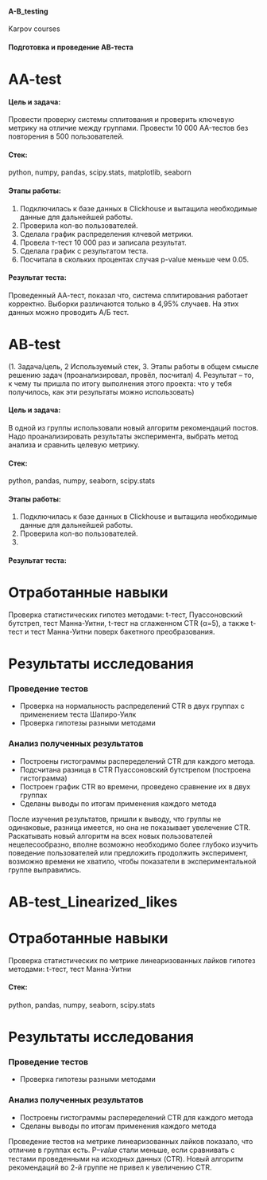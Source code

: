 #### A-B_testing
Karpov courses

#### Подготовка и проведение АВ-теста

# AA-test

#### Цель и задача:
Провести проверку системы сплитования и проверить ключевую метрику на отличие между группами. Провести 10 000 AA-тестов без повторения в 500 пользователей. 

#### Стек: 
python, numpy, pandas, scipy.stats, matplotlib, seaborn

#### Этапы работы:
1. Подключилась к базе данных в Сlickhouse и вытащила необходимые данные для дальнейшей работы.
2. Проверила кол-во пользователей.
3. Сделала график распределения клчевой метрики.
4. Провела т-тест 10 000 раз и записала результат.
5. Сделала график с результатом теста.
6. Посчитала в скольких процентах случая p-value меньше чем 0.05.

#### Результат теста:
Проведенный АА-тест, показал что, система сплитирования работает корректно. Выборки различаются только в 4,95% случаев. На этих данных можно проводить А/Б тест.


# AB-test
(1. Задача/цель, 2 Используемый стек, 3. Этапы работы в общем смысле решению задач (проанализировал, провёл, посчитал)
4. Результат – то, к чему ты пришла по итогу выполнения этого проекта: что у тебя получилось, как эти результаты можно использовать)

#### Цель и задача:
В одной из группы использовали новый алгоритм рекомендаций постов. Надо проанализировать результаты эксперимента, выбрать метод анализа и сравнить целевую метрику.

#### Стек:
python, pandas, numpy, seaborn, scipy.stats

#### Этапы работы:
1. Подключилась к базе данных в Сlickhouse и вытащила необходимые данные для дальнейшей работы.
2. Проверила кол-во пользователей.
3. 

#### Результат теста:


# Отработанные навыки
Проверка статистических гипотез методами: t-тест, Пуассоновский бутстреп, тест Манна-Уитни, t-тест на сглаженном CTR (α=5), а также t-тест и тест Манна-Уитни поверх бакетного преобразования.

# Результаты исследования
### Проведение тестов
* Проверка на нормальность распределений CTR в двух группах с применением теста Шапиро-Уилк
* Проверка гипотезы разными методами

### Анализ полученных результатов
* Построены гистограммы распеределений CTR для каждого метода.
* Подсчитана разница в CTR Пуассоновский бутстрепом (построена гистограмма)
* Построен график CTR во времени, проведено сравнение их в двух группах
* Сделаны выводы по итогам применения каждого метода

После изучения результатов, пришли к выводу, что группы не одинаковые, разница имеется, но она не показывает увелечение CTR. Раскатывать новый алгоритм на всех новых пользователей нецелесообразно, вполне возможно необходимо более глубоко изучить поведение пользователей или предложить продолжить эксперимент, возможно времени не хватило, чтобы показатели в экспериментальной группе выправились.

# AB-test_Linearized_likes
# Отработанные навыки
Проверка статистических по метрике линеаризованных лайков гипотез методами: t-тест, тест Манна-Уитни

#### Стек: 
python, pandas, numpy, seaborn, scipy.stats

# Результаты исследования
### Проведение тестов
* Проверка гипотезы разными методами

### Анализ полученных результатов
* Построены гистограммы распеределений CTR для каждого метода
* Сделаны выводы по итогам применения каждого метода

Проведение тестов на метрике линеаризованных лайков показало, что отличие в группах есть. P−𝑣𝑎𝑙𝑢𝑒 стали меньше, если сравнивать с тестами проведенными на исходных данных (CTR). Новый алгоритм рекомендаций во 2-й группе не привел к увеличению CTR.


